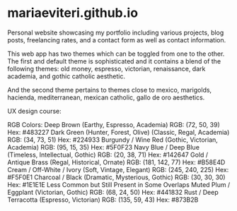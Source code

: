 # mariaeviteri.github.io

Personal website showcasing my portfolio including various projects, blog posts, freelancing rates, and a contact form as well as contact information. 

This web app has two themes which can be toggled from one to the other. The first and default theme is sophisticated and it contains a blend of the following themes: old money, espresso, victorian, renaissance, dark academia, and gothic catholic aesthetic. 

And the second theme pertains to themes close to mexico, marigolds, hacienda, mediterranean, mexican catholic, gallo de oro aesthetics.

UX design course:

RGB Colors:
Deep Brown (Earthy, Espresso, Academia)
RGB: (72, 50, 39)
Hex: #483227
Dark Green (Hunter, Forest, Olive) (Classic, Regal, Academia)
RGB: (34, 73, 51)
Hex: #224933
Burgundy / Wine Red (Gothic, Victorian, Academia)
RGB: (95, 15, 35)
Hex: #5F0F23
Navy Blue / Deep Blue (Timeless, Intellectual, Gothic)
RGB: (20, 38, 71)
Hex: #142647
Gold / Antique Brass (Regal, Historical, Ornate)
RGB: (181, 142, 77)
Hex: #B58E4D
Cream / Off-White / Ivory (Soft, Vintage, Elegant)
RGB: (245, 240, 225)
Hex: #F5F0E1
Charcoal / Black (Dramatic, Mysterious, Gothic)
RGB: (30, 30, 30)
Hex: #1E1E1E
Less Common but Still Present in Some Overlaps
Muted Plum / Eggplant (Victorian, Gothic)
RGB: (68, 24, 50)
Hex: #441832
Rust / Deep Terracotta (Espresso, Victorian)
RGB: (135, 59, 43)
Hex: #873B2B
